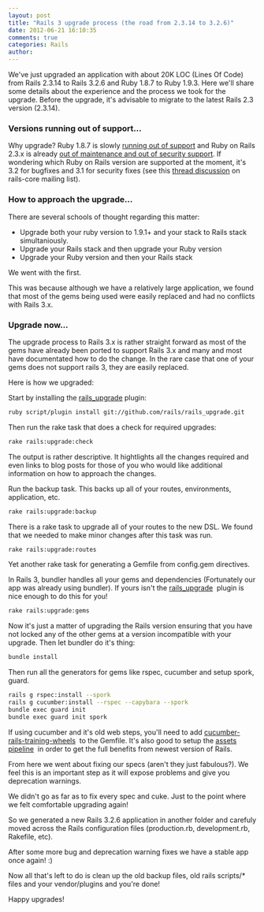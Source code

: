 ```yaml
---
layout: post
title: "Rails 3 upgrade process (the road from 2.3.14 to 3.2.6)"
date: 2012-06-21 16:10:35
comments: true
categories: Rails
author:
---
```


We've just upgraded an application with about 20K LOC (Lines Of Code) from Rails 2.3.14 to Rails 3.2.6 and Ruby 1.8.7 to Ruby 1.9.3. Here we'll share some details about the experience and the process we took for the upgrade. Before the upgrade, it's advisable to migrate to the latest Rails 2.3 version (2.3.14).

### Versions running out of support...

Why upgrade? Ruby 1.8.7 is slowly [running out of support](http://www.ruby-lang.org/en/news/2011/10/06/plans-for-1-8-7/) and Ruby on Rails 2.3.x is already [out of maintenance and out of security support](https://groups.google.com/forum/#!topic/rubyonrails-security/CdoMUVpsRmQ/discussion). If wondering which Ruby on Rails version are supported at the moment, it's 3.2 for bugfixes and 3.1 for security fixes (see this [thread discussion](http://groups.google.com/group/rubyonrails-core/browse_thread/thread/30ff7f618a6428f3/a767ba1bbf526fde?q=#50a39e4694704f14) on rails-core mailing list). 

### How to approach the upgrade...

There are several schools of thought regarding this matter:

* Upgrade both your ruby version to 1.9.1+ and your stack to Rails stack simultaniously.
* Upgrade your Rails stack and then upgrade your Ruby version
* Upgrade your Ruby version and then your Rails stack

We went with the first.

This was because although we have a relatively large application, we found that most of the gems being used were easily replaced and had no conflicts with Rails 3.x.

### Upgrade now...

The upgrade process to Rails 3.x is rather straight forward as most of the gems have already been ported to support Rails 3.x and many and most have documentated how to do the change. In the rare case that one of your gems does not support rails 3, they are easily replaced.

Here is how we upgraded:

Start by installing the [rails_upgrade](https://github.com/rails/rails_upgrade) plugin:

``` bash
ruby script/plugin install git://github.com/rails/rails_upgrade.git
```

Then run the rake task that does a check for required upgrades:

``` bash
rake rails:upgrade:check
```

The output is rather descriptive. It hightlights all the changes required and even links to blog posts for those of you who would like additional information on how to approach the changes.

Run the backup task. This backs up all of your routes, environments, application, etc.

``` bash
rake rails:upgrade:backup
```

There is a rake task to upgrade all of your routes to the new DSL. We found that we needed to make minor changes after this task was run.

``` bash
rake rails:upgrade:routes
```

Yet another rake task for generating a Gemfile from config.gem directives.

In Rails 3, bundler handles all your gems and dependencies (Fortunately our app was already using bundler). If yours isn't the [rails_upgrade](https://github.com/rails/rails_upgrade)  plugin is nice enough to do this for you!

``` bash
rake rails:upgrade:gems
```

Now it's just a matter of upgrading the Rails version ensuring that you have not locked any of the other gems at a version incompatible with your upgrade. Then let bundler do it's thing:

``` bash
bundle install
```

Then run all the generators for gems like rspec, cucumber and setup spork, guard.

``` bash
rails g rspec:install --spork
rails g cucumber:install --rspec --capybara --spork
bundle exec guard init
bundle exec guard init spork
```

If using cucumber and it's old web steps, you'll need to add [cucumber-rails-training-wheels](https://github.com/cucumber/cucumber-rails-training-wheels)  to the Gemfile. It's also good to setup the [assets pipeline](http://guides.rubyonrails.org/asset_pipeline.html)  in order to get the full benefits from newest version of Rails.

From here we went about fixing our specs (aren't they just fabulous?). We feel this is an important step as it will expose problems and give you deprecation warnings.

We didn't go as far as to fix every spec and cuke. Just to the point where we felt comfortable upgrading again!

So we generated a new Rails 3.2.6 application in another folder and carefuly moved across the Rails configuration files (production.rb, development.rb, Rakefile, etc).

After some more bug and deprecation warning fixes we have a stable app once again! :)

Now all that's left to do is clean up the old backup files, old rails scripts/* files and your vendor/plugins and you're done!

Happy upgrades!

